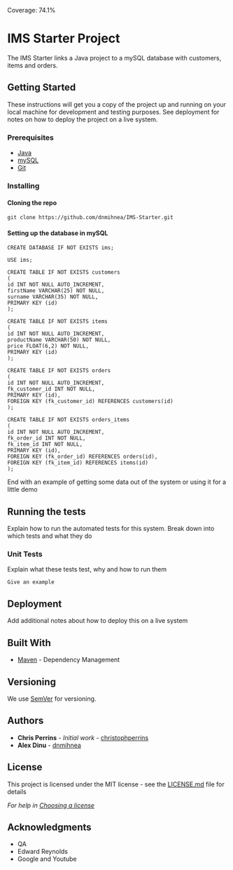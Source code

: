 Coverage: 74.1%
# IMS Starter Project

The IMS Starter links a Java project to a mySQL database with customers, items and orders. 

## Getting Started

These instructions will get you a copy of the project up and running on your local machine for development and testing purposes. See deployment for notes on how to deploy the project on a live system.

### Prerequisites

* [Java](https://www.java.com/en/) 
* [mySQL](https://www.mysql.com/)
* [Git](https://git-scm.com/)

### Installing

#### Cloning the repo

```
git clone https://github.com/dnmihnea/IMS-Starter.git
```

#### Setting up the database in mySQL

```
CREATE DATABASE IF NOT EXISTS ims;

USE ims;

CREATE TABLE IF NOT EXISTS customers
(
id INT NOT NULL AUTO_INCREMENT,
firstName VARCHAR(25) NOT NULL,
surname VARCHAR(35) NOT NULL,
PRIMARY KEY (id)
);

CREATE TABLE IF NOT EXISTS items
(
id INT NOT NULL AUTO_INCREMENT,
productName VARCHAR(50) NOT NULL,
price FLOAT(6,2) NOT NULL,
PRIMARY KEY (id)
);

CREATE TABLE IF NOT EXISTS orders
(
id INT NOT NULL AUTO_INCREMENT,
fk_customer_id INT NOT NULL,
PRIMARY KEY (id),
FOREIGN KEY (fk_customer_id) REFERENCES customers(id)
);

CREATE TABLE IF NOT EXISTS orders_items 
(
id INT NOT NULL AUTO_INCREMENT,
fk_order_id INT NOT NULL,
fk_item_id INT NOT NULL,
PRIMARY KEY (id),
FOREIGN KEY (fk_order_id) REFERENCES orders(id),
FOREIGN KEY (fk_item_id) REFERENCES items(id)
);
```

End with an example of getting some data out of the system or using it for a little demo

## Running the tests

Explain how to run the automated tests for this system. Break down into which tests and what they do

### Unit Tests 

Explain what these tests test, why and how to run them

```
Give an example
```

## Deployment

Add additional notes about how to deploy this on a live system

## Built With

* [Maven](https://maven.apache.org/) - Dependency Management

## Versioning

We use [SemVer](http://semver.org/) for versioning.

## Authors

* **Chris Perrins** - *Initial work* - [christophperrins](https://github.com/christophperrins)
* **Alex Dinu** - [dnmihnea](https://github.com/dnmihnea)

## License

This project is licensed under the MIT license - see the [LICENSE.md](LICENSE.md) file for details 

*For help in [Choosing a license](https://choosealicense.com/)*

## Acknowledgments

* QA
* Edward Reynolds
* Google and Youtube
